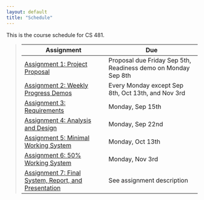 ```yaml
---
layout: default
title: "Schedule"
---
```


This is the course schedule for CS 481.

> Assignment | Due
> ---------- | ---
> [Assignment 1: Project Proposal](assign/assign01.html) | Proposal due Friday Sep 5th, Readiness demo on Monday Sep 8th
> [Assignment 2: Weekly Progress Demos](assign/assign02.html) | Every Monday except Sep 8th, Oct 13th, and Nov 3rd
> [Assignment 3: Requirements](assign/assign03.html) | Monday, Sep 15th
> [Assignment 4: Analysis and Design](assign/assign04.html) | Monday, Sep 22nd
> [Assignment 5: Minimal Working System](assign/assign05.html) | Monday, Oct 13th
> [Assignment 6: 50% Working System](assign/assign06.html) | Monday, Nov 3rd
> [Assignment 7: Final System, Report, and Presentation](assign/assign07.html) | See assignment description
